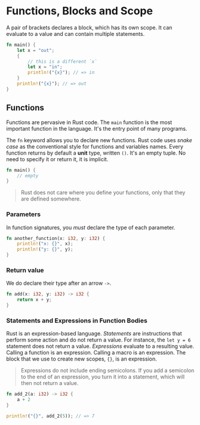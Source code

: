 # Functions, Blocks and Scope

A pair of brackets declares a block, which has its own scope. It can evaluate to a value and can contain multiple statements.

```rust
fn main() {
	let x = "out";
	{
		// this is a different `x`
		let x = "in";
		println!("{x}"); // => in
	}
	println!("{x}"); // => out
}
```

## Functions

Functions are pervasive in Rust code. The `main` function is the most important function in the language. It's the entry
point of many programs.

The `fn` keyword allows you to declare new functions. Rust code uses _snake case_ as the conventional style for
functions and variables names. Every function returns by default a **unit** type, written `()`. It's an empty tuple. No
need to specify it or return
it, it is implicit.

```rust
fn main() {
	// empty
}
```

> Rust does not care where you define your functions, only that they are defined somewhere.

### Parameters

In function signatures, you _must_ declare the type of each parameter.

```rust
fn another_function(x: i32, y: i32) {
	println!("x: {}", x);
	println!("y: {}", y);
}
```

### Return value

We do declare their type after an arrow `->`.

```rust
fn add(x: i32, y: i32) -> i32 {
	return x + y;
}
```

### Statements and Expressions in Function Bodies

Rust is an expression-based language. _Statements_ are instructions that perform some action and do not return a value. For instance, the `let y = 6` statement does not return a value. _Expressions_ evaluate to a resulting value. Calling a function is an expression. Calling a macro is an expression. The block that we use to create new scopes, `{}`, is an expression.

> Expressions do not include ending semicolons. If you add a semicolon to the end of an expression, you turn it into a statement, which will then not return a value.

```rust
fn add_2(a: i32) -> i32 {
	a + 2
}

println!("{}", add_2(5)); // => 7
```
